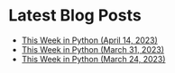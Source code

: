 # Latest Blog Posts
- [This Week in Python (April 14, 2023)](https://bas.codes/posts/this-week-python-059)
- [This Week in Python (March 31, 2023)](https://bas.codes/posts/this-week-python-057)
- [This Week in Python (March 24, 2023)](https://bas.codes/posts/this-week-python-056)
